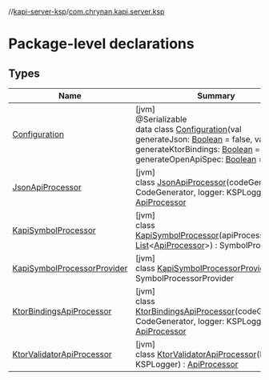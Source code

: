 //[kapi-server-ksp](../../index.md)/[com.chrynan.kapi.server.ksp](index.md)

# Package-level declarations

## Types

| Name | Summary |
|---|---|
| [Configuration](-configuration/index.md) | [jvm]<br>@Serializable<br>data class [Configuration](-configuration/index.md)(val generateJson: [Boolean](https://kotlinlang.org/api/latest/jvm/stdlib/kotlin/-boolean/index.html) = false, val generateKtorBindings: [Boolean](https://kotlinlang.org/api/latest/jvm/stdlib/kotlin/-boolean/index.html) = false, val generateOpenApiSpec: [Boolean](https://kotlinlang.org/api/latest/jvm/stdlib/kotlin/-boolean/index.html) = false) |
| [JsonApiProcessor](-json-api-processor/index.md) | [jvm]<br>class [JsonApiProcessor](-json-api-processor/index.md)(codeGenerator: CodeGenerator, logger: KSPLogger) : [ApiProcessor](../../../kapi-server-processor-core/kapi-server-processor-core/com.chrynan.kapi.server.processor.core/-api-processor/index.md) |
| [KapiSymbolProcessor](-kapi-symbol-processor/index.md) | [jvm]<br>class [KapiSymbolProcessor](-kapi-symbol-processor/index.md)(apiProcessors: [List](https://kotlinlang.org/api/latest/jvm/stdlib/kotlin.collections/-list/index.html)&lt;[ApiProcessor](../../../kapi-server-processor-core/kapi-server-processor-core/com.chrynan.kapi.server.processor.core/-api-processor/index.md)&gt;) : SymbolProcessor |
| [KapiSymbolProcessorProvider](-kapi-symbol-processor-provider/index.md) | [jvm]<br>class [KapiSymbolProcessorProvider](-kapi-symbol-processor-provider/index.md) : SymbolProcessorProvider |
| [KtorBindingsApiProcessor](-ktor-bindings-api-processor/index.md) | [jvm]<br>class [KtorBindingsApiProcessor](-ktor-bindings-api-processor/index.md)(codeGenerator: CodeGenerator, logger: KSPLogger) : [ApiProcessor](../../../kapi-server-processor-core/kapi-server-processor-core/com.chrynan.kapi.server.processor.core/-api-processor/index.md) |
| [KtorValidatorApiProcessor](-ktor-validator-api-processor/index.md) | [jvm]<br>class [KtorValidatorApiProcessor](-ktor-validator-api-processor/index.md)(logger: KSPLogger) : [ApiProcessor](../../../kapi-server-processor-core/kapi-server-processor-core/com.chrynan.kapi.server.processor.core/-api-processor/index.md) |
